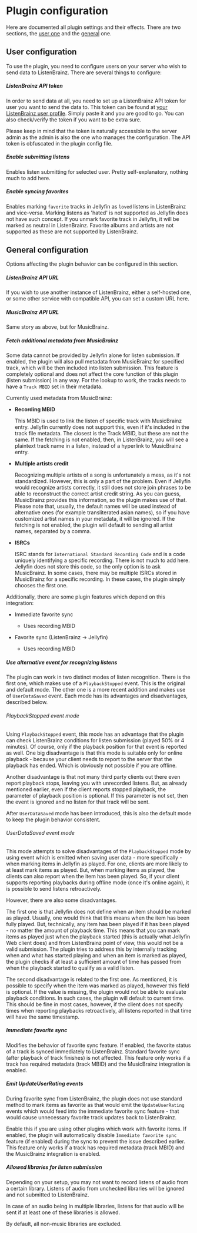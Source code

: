 # Plugin configuration

Here are documented all plugin settings and their effects.
There are two sections, the [user one](#user-configuration) and the [general](#general-configuration) one.

## User configuration

To use the plugin, you need to configure users on your server who wish to send data to ListenBrainz.
There are several things to configure:

##### ListenBrainz API token

In order to send data at all, you need to set up a ListenBrainz API token for user you want to send the data to.
This token can be found at [your ListenBrainz user profile](https://listenbrainz.org/profile/).
Simply paste it and you are good to go. You can also check/verify the token if you want to be extra sure.

Please keep in mind that the token is naturally accessible to the server admin as the admin is also the one who manages
the configuration. The API token is obfuscated in the plugin config file.

##### Enable submitting listens

Enables listen submitting for selected user. Pretty self-explanatory, nothing much to add here.

##### Enable syncing favorites

Enables marking `favorite` tracks in Jellyfin as `loved` listens in ListenBrainz and vice-versa. Marking listens as
'hated' is not supported as Jellyfin does not have such concept. If you unmark favorite track in Jellyfin, it will be
marked as neutral in ListenBrainz. Favorite albums and artists are not supported as these are not supported by ListenBrainz.

## General configuration

Options affecting the plugin behavior can be configured in this section.

##### ListenBrainz API URL

If you wish to use another instance of ListenBrainz, either a self-hosted one, or some other service with compatible
API, you can set a custom URL here.

##### MusicBrainz API URL

Same story as above, but for MusicBrainz.

##### Fetch additional metadata from MusicBrainz

Some data cannot be provided by Jellyfin alone for listen submission.
If enabled, the plugin will also pull metadata from MusicBrainz for specified track, which will be then included into
listen submission. This feature is completely optional and does not affect the core function of this plugin
(listen submission) in any way. For the lookup to work, the tracks needs to have a `Track MBID` set in their metadata.

Currently used metadata from MusicBrainz:

- **Recording MBID**

  This MBID is used to link the listen of specific track with MusicBrainz entry.
  Jellyfin currently does not support this, even if it's included in the track file metadata.
  The closest is the Track MBID, but these are not the same.
  If the fetching is not enabled, then, in ListenBrainz, you will see a plaintext track name in a listen, instead of a
  hyperlink to MusicBrainz entry.

- **Multiple artists credit**

  Recognizing multiple artists of a song is unfortunately a mess, as it's not standardized.
  However, this is only a part of the problem. Even if Jellyfin would recognize artists correctly, it still does not
  store join phrases to be able to reconstruct the correct artist credit string.
  As you can guess, MusicBrainz provides this information, so the plugin makes use of that.
  Please note that, usually, the default names will be used instead of alternative ones (for example transliterated
  asian names), so if you have customized artist names in your metadata, it will be ignored.
  If the fetching is not enabled, the plugin will default to sending all artist names, separated by a comma.

- **ISRCs**

  ISRC stands for `International Standard Recording Code` and is a code uniquely identifying a specific recording.
  There is not much to add here. Jellyfin does not store this code, so the only option is to ask MusicBrainz.
  In some cases, there may be multiple ISRCs stored in MusicBrainz for a specific recording. In these cases, the plugin
  simply chooses the first one.


Additionally, there are some plugin features which depend on this integration:

- Immediate favorite sync
  - Uses recording MBID

- Favorite sync (ListenBrainz -> Jellyfin)
  - Uses recording MBID


##### Use alternative event for recognizing listens

The plugin can work in two distinct modes of listen recognition.
There is the first one, which makes use of a `PlaybackStopped` event. This is the original and default mode.
The other one is a more recent addition and makes use of `UserDataSaved` event.
Each mode has its advantages and disadvantages, described below.

###### PlaybackStopped event mode

Using `PlaybackStopped` event, this mode has an advantage that the plugin can check ListenBrainz conditions for listen
submission (played 50% or 4 minutes). Of course, only if the playback position for that event is reported as well. One
big disadvantage is that this mode is suitable only for online playback - because your client needs to report to the
server that the playback has ended. Which is obviously not possible if you are offline.

Another disadvantage is that not many third party clients out there even report playback stops, leaving you with
unrecorded listens. But, as already mentioned earlier, even if the client reports stopped playback, the parameter of
playback position is optional. If this parameter is not set, then the event is ignored and no listen for that track
will be sent.

After `UserDataSaved` mode has been introduced, this is also the default mode to keep the plugin behavior consistent.

###### UserDataSaved event mode

This mode attempts to solve disadvantages of the `PlaybackStopped` mode by using event which is emitted when saving user
data - more specifically - when marking items in Jellyfin as played. For one, clients are more likely to at least mark
items as played. But, when marking items as played, the clients can also report when the item has been played. So, if
your client supports reporting playbacks during offline mode (once it's online again), it is possible to send listens
retroactively.

However, there are also some disadvantages.

The first one is that Jellyfin does not define when an item should be marked as played. Usually, one would think that
this means when the item has been fully played. But, technically, any item has been played if it has been played - no
matter the amount of playback time. This means that you can mark items as played just when the playback started
(this is actually what Jellyfin Web client does) and from ListenBrainz point of view, this would not be a valid
submission. The plugin tries to address this by internally tracking when and what has started playing and when an item
is marked as played, the plugin checks if at least a sufficient amount of time has passed from when the playback
started to qualify as a valid listen.

The second disadvantage is related to the first one. As mentioned, it is possible to specify when the item was marked as
played, however this field is optional. If the value is missing, the plugin would not be able to evaluate playback
conditions. In such cases, the plugin will default to current time. This should be fine in most cases, however, if the
client does not specify times when reporting playbacks retroactively, all listens reported in that time will have the
same timestamp.

##### Immediate favorite sync

Modifies the behavior of favorite sync feature. If enabled, the favorite status of a track is synced immediately to
ListenBrainz. Standard favorite sync (after playback of track finishes) is not affected. This feature only works if a
track has required metadata (track MBID) and the MusicBrainz integration is enabled.

##### Emit UpdateUserRating events

During favorite sync from ListenBrainz, the plugin does not use standard method to mark items as favorite as that would
emit the `UpdateUserRating` events which would feed into the immediate favorite sync feature - that would cause
unnecessary favorite track updates back to ListenBrainz.

Enable this if you are using other plugins which work with
favorite items. If enabled, the plugin will automatically disable `Immediate favorite sync` feature (if enabled) during
the sync to prevent the issue described earlier. This feature only works if a track has required metadata (track MBID)
and the MusicBrainz integration is enabled.

##### Allowed libraries for listen submission

Depending on your setup, you may not want to record listens of audio from a certain library. Listens of audio from
unchecked libraries will be ignored and not submitted to ListenBrainz.

In case of an audio being in multiple libraries, listens for that audio will be sent if at least one of these libraries
is allowed.

By default, all non-music libraries are excluded.
